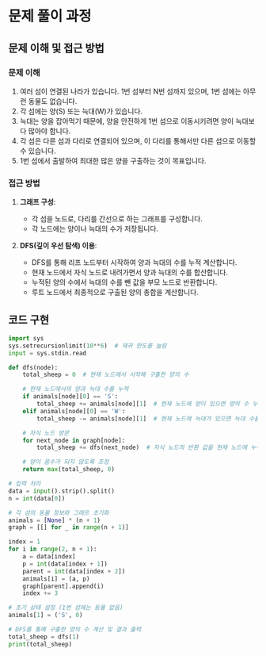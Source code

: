 # 문제 풀이 과정

## 문제 이해 및 접근 방법

### 문제 이해
1. 여러 섬이 연결된 나라가 있습니다. 1번 섬부터 N번 섬까지 있으며, 1번 섬에는 아무런 동물도 없습니다.
2. 각 섬에는 양(S) 또는 늑대(W)가 있습니다.
3. 늑대는 양을 잡아먹기 때문에, 양을 안전하게 1번 섬으로 이동시키려면 양이 늑대보다 많아야 합니다.
4. 각 섬은 다른 섬과 다리로 연결되어 있으며, 이 다리를 통해서만 다른 섬으로 이동할 수 있습니다.
5. 1번 섬에서 출발하여 최대한 많은 양을 구출하는 것이 목표입니다.

### 접근 방법
1. **그래프 구성**:
   - 각 섬을 노드로, 다리를 간선으로 하는 그래프를 구성합니다.
   - 각 노드에는 양이나 늑대의 수가 저장됩니다.

2. **DFS(깊이 우선 탐색) 이용**:
   - DFS를 통해 리프 노드부터 시작하여 양과 늑대의 수를 누적 계산합니다.
   - 현재 노드에서 자식 노드로 내려가면서 양과 늑대의 수를 합산합니다.
   - 누적된 양의 수에서 늑대의 수를 뺀 값을 부모 노드로 반환합니다.
   - 루트 노드에서 최종적으로 구출된 양의 총합을 계산합니다.

## 코드 구현

```python
import sys
sys.setrecursionlimit(10**6)  # 재귀 한도를 늘림
input = sys.stdin.read

def dfs(node):
    total_sheep = 0  # 현재 노드에서 시작해 구출한 양의 수

    # 현재 노드에서의 양과 늑대 수를 누적
    if animals[node][0] == 'S':
        total_sheep += animals[node][1]  # 현재 노드에 양이 있으면 양의 수 누적
    elif animals[node][0] == 'W':
        total_sheep -= animals[node][1]  # 현재 노드에 늑대가 있으면 늑대 수를 양의 수에서 뺌

    # 자식 노드 방문
    for next_node in graph[node]:
        total_sheep += dfs(next_node)  # 자식 노드의 반환 값을 현재 노드에 누적

    # 양이 음수가 되지 않도록 조정
    return max(total_sheep, 0)

# 입력 처리
data = input().strip().split()
n = int(data[0])

# 각 섬의 동물 정보와 그래프 초기화
animals = [None] * (n + 1)
graph = [[] for _ in range(n + 1)]

index = 1
for i in range(2, n + 1):
    a = data[index]
    p = int(data[index + 1])
    parent = int(data[index + 2])
    animals[i] = (a, p)
    graph[parent].append(i)
    index += 3

# 초기 상태 설정 (1번 섬에는 동물 없음)
animals[1] = ('S', 0)

# DFS를 통해 구출한 양의 수 계산 및 결과 출력
total_sheep = dfs(1)
print(total_sheep)
```